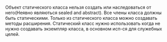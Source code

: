 Объект статического класса нельзя создать или наследоваться от него(Неявно являються sealed and abstract).
Все члены класса должны быть статическими.
Только из статического класса можно создавать методы расширения.
Статический класс нужно использовать когда не нужно создавать экземпляр класса, в основном исп-ся для служебных целей.